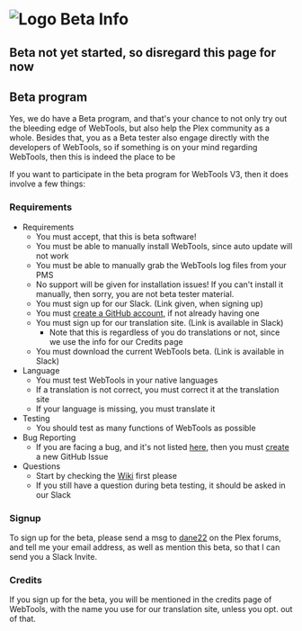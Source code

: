 # ![Logo](https://github.com/ukdtom/WebTools.bundle/blob/master/Wiki/WebTools/Logos/WebTools-48x48.png) Beta Info
## Beta not yet started, so disregard this page for now

## Beta program

Yes, we do have a Beta program, and that's your chance to not only try out the bleeding edge of WebTools, but also help the Plex community as a whole.
Besides that, you as a Beta tester also engage directly with the developers of WebTools, so if something is on your mind regarding WebTools, then this is indeed the place to be

If you want to participate in the beta program for WebTools V3, then it does involve a few things:

### Requirements

* Requirements
  * You must accept, that this is beta software!
  * You must be able to manually install WebTools, since auto update will not work
  * You must be able to manually grab the WebTools log files from your PMS
  * No support will be given for installation issues! If you can't install it manually, then sorry, you are not beta tester material.
  * You must sign up for our Slack. (Link given, when signing up)
  * You must [create a GitHub account](https://github.com/join?source=header-repo), if not already having one
  * You must sign up for our translation site. (Link is available in Slack)
    * Note that this is regardless of you do translations or not, since we use the info for our Credits page
  * You must download the current WebTools beta. (Link is available in Slack)
* Language
  * You must test WebTools in your native languages
  * If a translation is not correct, you must correct it at the translation site
  * If your language is missing, you must translate it
* Testing
  * You should test as many functions of WebTools as possible
* Bug Reporting
  * If you are facing a bug, and it's not listed [here](https://github.com/ukdtom/WebTools.bundle/issues?q=is%3Aopen+is%3Aissue+milestone%3AV3.0.0), then you must [create](https://github.com/ukdtom/WebTools.bundle/issues/new) a new GitHub Issue
* Questions
  * Start by checking the [Wiki](https://github.com/ukdtom/WebTools.bundle/wiki) first please
  * If you still have a question during beta testing, it should be asked in our Slack


### Signup

To sign up for the beta, please send a msg to [dane22](http://forums.plex.tv/messages/add/dane22) on the Plex forums, and tell me your email address, as well as mention this beta, so that I can send you a Slack Invite.

### Credits

If you sign up for the beta, you will be mentioned in the credits page of WebTools, with the name you use for our translation site, unless you opt. out of that.
